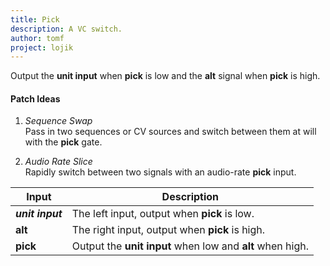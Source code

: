 ```yaml
---
title: Pick
description: A VC switch.
author: tomf
project: lojik
---
```


<md-img src="lojik/pick.png" alt=""></md-img>

Output the **unit input** when **pick** is low and the **alt** signal when **pick** is high.

#### Patch Ideas

1. _Sequence Swap_<br>Pass in two sequences or CV sources and switch between them at will with the **pick** gate.

2. _Audio Rate Slice_<br>Rapidly switch between two signals with an audio-rate **pick** input.

| Input            | Description                                               |
| ---------------- | --------------------------------------------------------- |
| **_unit input_** | The left input, output when **pick** is low.              |
| **alt**          | The right input, output when **pick** is high.            |
| **pick**         | Output the **unit input** when low and **alt** when high. |
